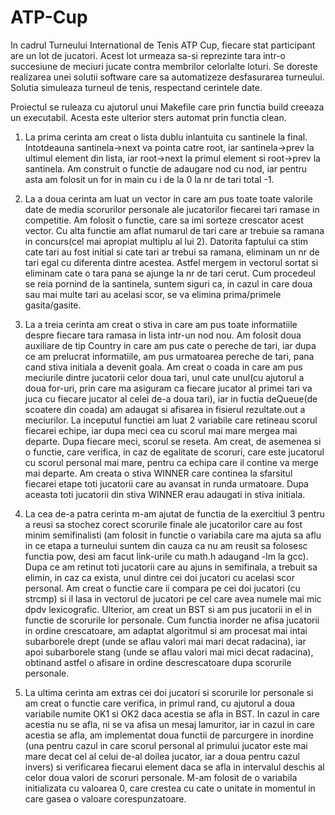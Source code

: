# ATP-Cup

In cadrul Turneului International de Tenis ATP Cup, fiecare stat participant are un lot de jucatori. Acest lot urmeaza sa-si reprezinte tara intr-o succesiune de meciuri jucate contra membrilor celorlalte loturi. Se doreste realizarea unei solutii software care sa automatizeze desfasurarea turneului. Solutia simuleaza turneul de tenis, respectand cerintele date.

Proiectul se ruleaza cu ajutorul unui Makefile care prin functia build creeaza un executabil. Acesta este ulterior sters automat prin functia clean.

1. La prima cerinta am creat o lista dublu inlantuita cu santinele la final. Intotdeauna santinela->next va pointa catre root, iar      santinela->prev la ultimul element din lista, iar root->next la primul element si root->prev la santinela.
Am construit o functie de adaugare nod cu nod, iar pentru asta am folosit un for in main cu i de la 0 la nr de tari total -1.

2. La a doua cerinta am luat un vector in care am pus toate toate valorile date de media scorurilor personale ale jucatorilor fiecarei tari ramase in competitie. Am folosit o functie, care sa imi sorteze crescator acest vector. Cu alta functie am aflat numarul de tari care ar trebuie sa ramana in concurs(cel mai apropiat multiplu al lui 2). Datorita faptului ca stim cate tari au fost initial si cate tari ar trebui sa ramana, eliminam un nr de tari egal cu diferenta dintre acestea. Astfel mergem in vectorul sortat si eliminam cate o tara pana se ajunge la nr de tari cerut. Cum procedeul se reia pornind de la santinela, suntem siguri ca, in cazul in care doua sau mai multe tari au acelasi scor, se va elimina prima/primele gasita/gasite.

3. La a treia cerinta am creat o stiva in care am pus toate informatiile despre fiecare tara ramasa in lista intr-un nod nou. Am folosit doua auxiliare de tip Country in care am pus cate o pereche de tari, iar dupa ce am prelucrat informatiile, am pus urmatoarea pereche de tari, pana cand stiva initiala a devenit goala. Am creat o coada in care am pus meciurile dintre jucatorii celor doua tari, unul cate unul(cu ajutorul a doua for-uri, prin care ma asiguram ca fiecare jucator al primei tari va juca cu fiecare jucator al celei de-a doua tari), iar in fuctia deQueue(de scoatere din coada) am adaugat si afisarea in fisierul rezultate.out a meciurilor.
La inceputul functiei am luat 2 variabile care retineau scorul fiecarei echipe, iar dupa meci cea cu scorul mai mare mergea mai departe. Dupa fiecare meci, scorul se reseta.
Am creat, de asemenea si o functie, care verifica, in caz de egalitate de scoruri, care este jucatorul cu scorul personal mai mare, pentru ca echipa care il contine va merge mai departe.
Am creata o stiva WINNER care continea la sfarsitul fiecarei etape toti jucatorii care au avansat in runda urmatoare. Dupa aceasta toti jucatorii din stiva WINNER erau adaugati in stiva initiala.

4. La cea de-a patra cerinta m-am ajutat de functia de la exercitiul 3 pentru a reusi sa stochez corect scorurile finale ale jucatorilor care au fost minim semifinalisti (am folosit in functie o variabila care ma ajuta sa aflu in ce etapa a turneului suntem din cauza ca nu am reusit sa folosesc functia pow, desi am facut link-urile cu math.h adaugand -lm la gcc). Dupa ce am retinut toti jucatorii care au ajuns in semifinala, a trebuit sa elimin, in caz ca exista, unul dintre cei doi jucatori cu acelasi scor personal. Am creat o functie care ii compara pe cei doi jucatori (cu strcmp) si il lasa in vectorul de jucatori pe cel care avea numele mai mic dpdv lexicografic.
Ulterior, am creat un BST si am pus jucatorii in el in functie de scorurile lor personale. Cum functia inorder ne afisa jucatorii in ordine crescatoare, am adaptat algoritmul si am procesat mai intai subarborele drept (unde se aflau valori mai mari decat radacina), iar apoi subarborele stang (unde se aflau valori mai mici decat radacina), obtinand astfel o afisare in ordine descrescatoare dupa scorurile personale.

5. La ultima cerinta am extras cei doi jucatori si scorurile lor personale si am creat o functie care verifica, in primul rand, cu ajutorul a doua variabile numite OK1 si OK2 daca acestia se afla in BST.
In cazul in care acestia nu se afla, ni se va afisa un mesaj lamuritor, iar in cazul in care acestia se afla, am implementat doua functii de parcurgere in inordine (una pentru cazul in care scorul personal al primului jucator este mai mare decat cel al celui de-al doilea jucator, iar a doua pentru cazul invers) si verificarea fiecarui element daca se afla in intervalul deschis al celor doua valori de scoruri personale.   M-am folosit de o variabila initializata cu valoarea 0, care crestea cu cate o unitate in momentul in care gasea o valoare corespunzatoare.
